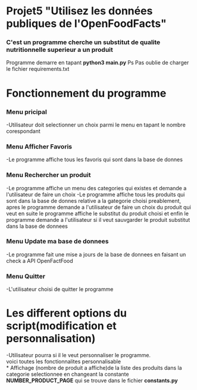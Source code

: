 # Projet5 "Utilisez les données publiques de l'OpenFoodFacts"
<h3>C'est un programme cherche un  substitut de qualite nutritionnelle superieur a un produit  </h3>
Programme demarre en tapant <strong>python3 main.py</strong>
Ps Pas oublie de charger le fichier requirements.txt

# Fonctionnement du programme
<h3>Menu pricipal</h3> 
    -Utilisateur doit selectionner un choix parmi le menu en tapant le nombre corespondant  
<h3>Menu Afficher Favoris</h3> 
    -Le programme affiche tous les favoris qui sont dans la base de donnes  
<h3>Menu Rechercher un produit</h3>
    -Le programme affiche un menu des categories qui existes et demande a l'utilisateur de faire un choix
    -Le programme affiche tous les produits qui sont dans la base de donnes relative a la gategorie choisi preablement, apres le programme demande a l'utilisateur de faire un choix du produit qui veut en suite le programme affiche le substitut du produit choisi
    et enfin le programme demande a l'utilisateur si il veut sauvgarder
    le produit substitut dans la base de donnees  
<h3>Menu Update ma base de donnees</h3> 
    -Le programme fait une mise a jours de la base de donnees en faisant un check a API OpenFactFood  
<h3>Menu Quitter</h3>  
    -L'utilisateur choisi de quitter le programme  

# Les different options du script(modification et personnalisation)  
-Utilisateur pourra si il le veut personnaliser le programme.   
voici toutes les fonctionnalites personnalisable  
    * Affichage (nombre de produit a affiche)de la liste des produits       dans la categorie selectionnee en changeant la constante           <strong>NUMBER_PRODUCT_PAGE</strong> qui se trouve dans le fichier <strong>constants.py</strong>
    


#